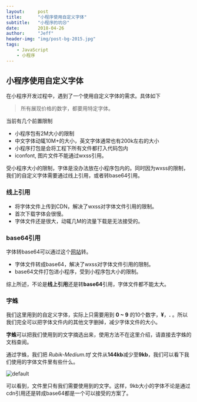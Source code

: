 ```yaml
---
layout:     post
title:      "小程序使用自定义字体"
subtitle:   "小程序的坑😢"
date:       2018-04-26
author:     "Jeff"
header-img: "img/post-bg-2015.jpg"
tags:
    - JavaScript
    - 小程序
---
```


## 小程序使用自定义字体

在小程序开发过程中，遇到了一个使用自定义字体的需求。具体如下

> 所有展现价格的数字，都要用特定字体。

当前有几个前置限制

- 小程序包有2M大小的限制
- 中文字体动辄10M+的大小，英文字体通常也有200k左右的大小
- 小程序打包是会将工程下所有文件都打入代码包内
- iconfont, 图片文件不能通过wxss引用。

受小程序大小的限制，字体是没办法放在小程序包内的。同时因为wxss的限制，我们的自定义字体需要通过线上引用，或者转base64引用。

### 线上引用

- 将字体文件上传到CDN，解决了wxss对字体文件引用的限制。
- 首次下载字体会很慢。
- 字体文件还是很大，动辄几M的流量下载是无法接受的。

### base64引用
字体转base64可以通过这个[网站](https://www.motobit.com/util/base64-decoder-encoder.asp)转。
- 字体文件转成base64，解决了wxss对字体文件引用的限制。
- base64文件打包进小程序，受到小程序包大小的限制。

综上所述，不论是**线上引用**还是转**base64**引用，字体文件都不能太大。

### 字蛛

我们这里用到的自定义字体，实际上只需要用到 **0 ~ 9** 的10个数字，**¥**，**.** 。所以我们完全可以把字体文件内的其他文字删掉，减少字体文件的大小。

**字蛛**可以把我们使用到的文字摘选出来，使用方法不在这里介绍，请直接去字蛛的文档查阅。

通过字蛛，我们把 *Rubik-Medium.ttf* 文件从**144kb**减少至**9kb**，我们可以看下我们使用的字体文件里有些什么。

![default](https://user-images.githubusercontent.com/20382725/39284277-0f83d3e4-4945-11e8-8095-046e4d6df9e8.jpeg)

可以看到，文件里只有我们需要使用到的文字。这样，9kb大小的字体不论是通过cdn引用还是转成base64都是一个可以接受的方案了。